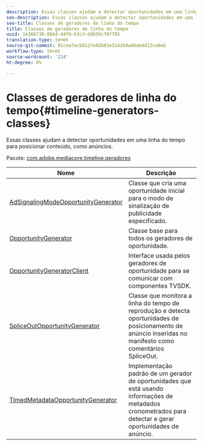 ```yaml
---
description: Essas classes ajudam a detectar oportunidades em uma linha do tempo para posicionar conteúdo, como anúncios.
seo-description: Essas classes ajudam a detectar oportunidades em uma linha do tempo para posicionar conteúdo, como anúncios.
seo-title: Classes de geradores de linha do tempo
title: Classes de geradores de linha do tempo
uuid: 1e36b738-0684-44f0-b3c3-dd656c70f705
translation-type: tm+mt
source-git-commit: 91cea7acb8127e02b82e5242b9ad6ab0d12ce0eb
workflow-type: tm+mt
source-wordcount: '214'
ht-degree: 0%

---
```



# Classes de geradores de linha do tempo{#timeline-generators-classes}

Essas classes ajudam a detectar oportunidades em uma linha do tempo para posicionar conteúdo, como anúncios.

Pacote: [com.adobe.mediacore.timeline.geradores](https://help.adobe.com/en_US/primetime/api/psdk/asdoc-dhls_1.4/com/adobe/mediacore/timeline/generators/package-detail.html)

| Nome | Descrição |
|---|---|
| [AdSignalingModeOpportunityGenerator](https://help.adobe.com/en_US/primetime/api/psdk/asdoc-dhls_1.4/com/adobe/mediacore/timeline/generators/AdSignalingModeOpportunityGenerator.html) | Classe que cria uma oportunidade inicial para o modo de sinalização de publicidade especificado. |
| [OpportunityGenerator](https://help.adobe.com/en_US/primetime/api/psdk/asdoc-dhls_1.4/com/adobe/mediacore/timeline/generators/OpportunityGenerator.html) | Classe base para todos os geradores de oportunidade. |
| [OpportunityGeneratorClient](https://help.adobe.com/en_US/primetime/api/psdk/asdoc-dhls_1.4/com/adobe/mediacore/timeline/generators/OpportunityGeneratorClient.html) | Interface usada pelos geradores de oportunidade para se comunicar com componentes TVSDK. |
| [SpliceOutOpportunityGenerator](https://help.adobe.com/en_US/primetime/api/psdk/asdoc-dhls_1.4/com/adobe/mediacore/timeline/generators/SpliceOutOpportunityGenerator.html) | Classe que monitora a linha do tempo de reprodução e detecta oportunidades de posicionamento de anúncio inseridas no manifesto como comentários SpliceOut. |
| [TimedMetadataOpportunityGenerator](https://help.adobe.com/en_US/primetime/api/psdk/asdoc-dhls_1.4/com/adobe/mediacore/timeline/generators/TimedMetadataOpportunityGenerator.html) | Implementação padrão de um gerador de oportunidades que está usando informações de metadados cronometrados para detectar e gerar oportunidades de anúncio. |
